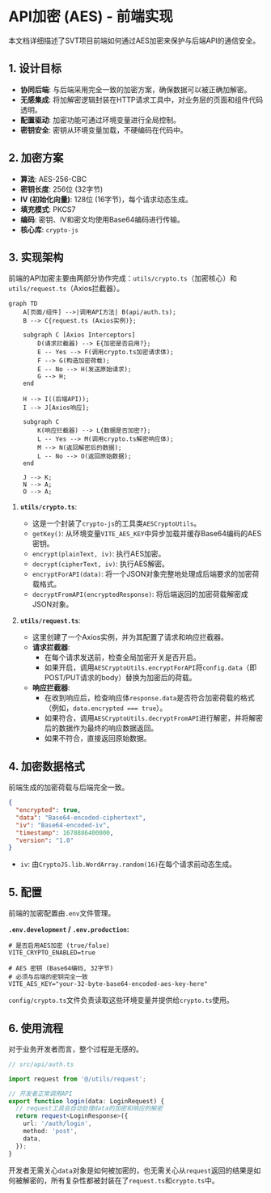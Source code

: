 # API加密 (AES) - 前端实现

本文档详细描述了SVT项目前端如何通过AES加密来保护与后端API的通信安全。

## 1. 设计目标
- **协同后端**: 与后端采用完全一致的加密方案，确保数据可以被正确加解密。
- **无感集成**: 将加解密逻辑封装在HTTP请求工具中，对业务层的页面和组件代码透明。
- **配置驱动**: 加密功能可通过环境变量进行全局控制。
- **密钥安全**: 密钥从环境变量加载，不硬编码在代码中。

## 2. 加密方案
- **算法**: AES-256-CBC
- **密钥长度**: 256位 (32字节)
- **IV (初始化向量)**: 128位 (16字节)，每个请求动态生成。
- **填充模式**: PKCS7
- **编码**: 密钥、IV和密文均使用Base64编码进行传输。
- **核心库**: `crypto-js`

## 3. 实现架构

前端的API加密主要由两部分协作完成：`utils/crypto.ts`（加密核心）和`utils/request.ts`（Axios拦截器）。

```mermaid
graph TD
    A[页面/组件] -->|调用API方法| B(api/auth.ts);
    B --> C{request.ts (Axios实例)};
    
    subgraph C [Axios Interceptors]
        D(请求拦截器) --> E{加密是否启用?};
        E -- Yes --> F(调用crypto.ts加密请求体);
        F --> G(构造加密荷载);
        E -- No --> H(发送原始请求);
        G --> H;
    end
    
    H --> I((后端API));
    I --> J[Axios响应];

    subgraph C
        K(响应拦截器) --> L{数据是否加密?};
        L -- Yes --> M(调用crypto.ts解密响应体);
        M --> N(返回解密后的数据);
        L -- No --> O(返回原始数据);
    end

    J --> K;
    N --> A;
    O --> A;

```

1.  **`utils/crypto.ts`**:
    -   这是一个封装了`crypto-js`的工具类`AESCryptoUtils`。
    -   `getKey()`: 从环境变量`VITE_AES_KEY`中异步加载并缓存Base64编码的AES密钥。
    -   `encrypt(plainText, iv)`: 执行AES加密。
    -   `decrypt(cipherText, iv)`: 执行AES解密。
    -   `encryptForAPI(data)`: 将一个JSON对象完整地处理成后端要求的加密荷载格式。
    -   `decryptFromAPI(encryptedResponse)`: 将后端返回的加密荷载解密成JSON对象。

2.  **`utils/request.ts`**:
    -   这里创建了一个Axios实例，并为其配置了请求和响应拦截器。
    -   **请求拦截器**:
        -   在每个请求发送前，检查全局加密开关是否开启。
        -   如果开启，调用`AESCryptoUtils.encryptForAPI`将`config.data`（即POST/PUT请求的body）替换为加密后的荷载。
    -   **响应拦截器**:
        -   在收到响应后，检查响应体`response.data`是否符合加密荷载的格式（例如，`data.encrypted === true`）。
        -   如果符合，调用`AESCryptoUtils.decryptFromAPI`进行解密，并将解密后的数据作为最终的响应数据返回。
        -   如果不符合，直接返回原始数据。

## 4. 加密数据格式

前端生成的加密荷载与后端完全一致。

```json
{
  "encrypted": true,
  "data": "Base64-encoded-ciphertext",
  "iv": "Base64-encoded-iv",
  "timestamp": 1678886400000,
  "version": "1.0"
}
```
- `iv`: 由`CryptoJS.lib.WordArray.random(16)`在每个请求前动态生成。

## 5. 配置

前端的加密配置由`.env`文件管理。

**`.env.development` / `.env.production`:**
```
# 是否启用AES加密 (true/false)
VITE_CRYPTO_ENABLED=true

# AES 密钥 (Base64编码, 32字节)
# 必须与后端的密钥完全一致
VITE_AES_KEY="your-32-byte-base64-encoded-aes-key-here"
```
`config/crypto.ts`文件负责读取这些环境变量并提供给`crypto.ts`使用。

## 6. 使用流程

对于业务开发者而言，整个过程是无感的。

```typescript
// src/api/auth.ts

import request from '@/utils/request';

// 开发者正常调用API
export function login(data: LoginRequest) {
  // request工具会自动处理data的加密和响应的解密
  return request<LoginResponse>({
    url: '/auth/login',
    method: 'post',
    data,
  });
}
```
开发者无需关心`data`对象是如何被加密的，也无需关心从`request`返回的结果是如何被解密的，所有复杂性都被封装在了`request.ts`和`crypto.ts`中。 